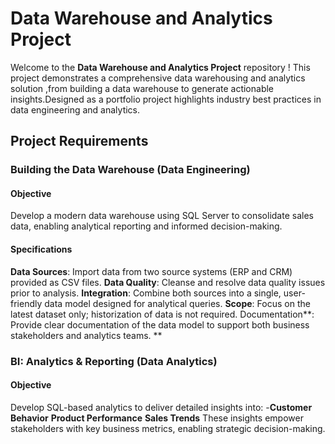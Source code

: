 # Data Warehouse  and Analytics Project

Welcome to the **Data Warehouse and Analytics Project** repository ! 
This project demonstrates a comprehensive data warehousing and analytics solution ,from building a data warehouse to generate actionable insights.Designed as a portfolio project highlights industry best practices in data engineering and analytics.

## Project Requirements
### Building the Data Warehouse (Data Engineering)
#### Objective
Develop a modern data warehouse using SQL Server to consolidate sales data, enabling analytical reporting and informed decision-making.
#### Specifications
**Data
Sources**: Import data from two source systems (ERP and CRM) provided as CSV files.
**Data Quality**: Cleanse and resolve data quality issues prior to analysis.
**Integration**: Combine both sources into a single, user-friendly data model designed for analytical queries.
**Scope**: Focus on the latest dataset only; historization of data is not required.
Documentation**: Provide clear documentation of the data model to support both business stakeholders and analytics teams.
**
### BI: Analytics & Reporting (Data Analytics)
#### Objective
Develop SQL-based analytics to deliver detailed insights into:
-**Customer Behavior**
**Product Performance**
**Sales Trends**
These insights empower stakeholders with key business metrics, enabling strategic decision-making.



